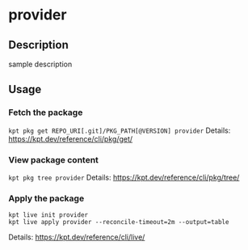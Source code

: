 # provider

## Description
sample description

## Usage

### Fetch the package
`kpt pkg get REPO_URI[.git]/PKG_PATH[@VERSION] provider`
Details: https://kpt.dev/reference/cli/pkg/get/

### View package content
`kpt pkg tree provider`
Details: https://kpt.dev/reference/cli/pkg/tree/

### Apply the package
```
kpt live init provider
kpt live apply provider --reconcile-timeout=2m --output=table
```
Details: https://kpt.dev/reference/cli/live/
